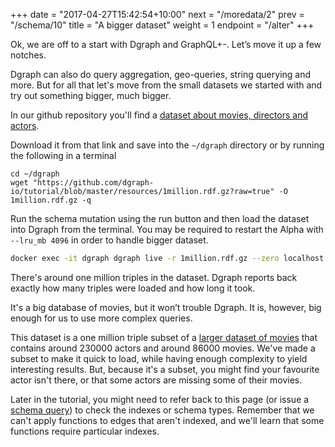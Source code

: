 +++
date = "2017-04-27T15:42:54+10:00"
next = "/moredata/2"
prev = "/schema/10"
title = "A bigger dataset"
weight = 1
endpoint = "/alter"
+++

Ok, we are off to a start with Dgraph and GraphQL+-.  Let’s move it up
a few notches.

Dgraph can also do query aggregation, geo-queries, string querying and
more.  But for all that let's move from the small datasets we started
with and try out something bigger, much bigger.

In our github repository you'll find a [dataset about movies, directors
and actors](https://github.com/dgraph-io/tutorial/tree/master/resources/1million.rdf.gz).  



Download it from that link and save into the `~/dgraph` directory or by running the following in a terminal

```
cd ~/dgraph
wget "https://github.com/dgraph-io/tutorial/blob/master/resources/1million.rdf.gz?raw=true" -O 1million.rdf.gz -q
```

Run the schema mutation using the run button and then load the dataset
into Dgraph from the terminal. You may be required to restart the Alpha with `--lru_mb 4096` in order to handle bigger dataset.

```sh
docker exec -it dgraph dgraph live -r 1million.rdf.gz --zero localhost:5080 -c 1
```

There's around one million triples in the dataset.
Dgraph reports back exactly how many triples were loaded and how long
it took.

<!--There are
actors are described in the dataset.-->

It's a big database of movies, but it won’t trouble Dgraph.  It is, however, big enough for us to
use more complex queries.

This dataset is a one million triple subset of a [larger dataset of
movies](https://github.com/dgraph-io/benchmarks/blob/master/data/21million.rdf.gz)
that contains around 230000 actors and around 86000 movies.  We've made a subset to
make it quick to load, while having enough complexity to yield
interesting results.  But, because it's a subset, you might find your
favourite actor isn't there, or that some actors are missing some of
their movies.

Later in the tutorial, you might need to refer back to this page (or
issue a [schema query](/basic/3)) to check the indexes or schema types.  Remember that
we can't apply functions to edges that aren't indexed, and we'll learn
that some
functions require particular indexes.
